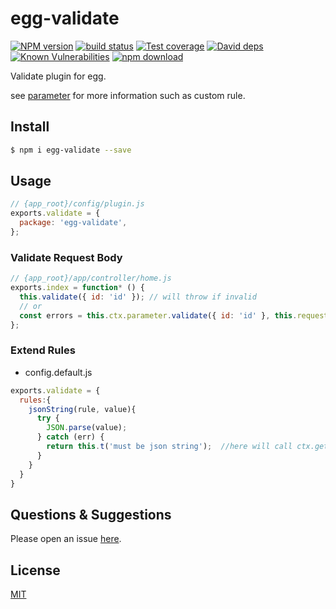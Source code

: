 # egg-validate

[![NPM version][npm-image]][npm-url]
[![build status][travis-image]][travis-url]
[![Test coverage][codecov-image]][codecov-url]
[![David deps][david-image]][david-url]
[![Known Vulnerabilities][snyk-image]][snyk-url]
[![npm download][download-image]][download-url]

[npm-image]: https://img.shields.io/npm/v/egg-validate.svg?style=flat-square
[npm-url]: https://npmjs.org/package/egg-validate
[travis-image]: https://img.shields.io/travis/eggjs/egg-validate.svg?style=flat-square
[travis-url]: https://travis-ci.org/eggjs/egg-validate
[codecov-image]: https://img.shields.io/codecov/c/github/eggjs/egg-validate.svg?style=flat-square
[codecov-url]: https://codecov.io/github/eggjs/egg-validate?branch=master
[david-image]: https://img.shields.io/david/eggjs/egg-validate.svg?style=flat-square
[david-url]: https://david-dm.org/eggjs/egg-validate
[snyk-image]: https://snyk.io/test/npm/egg-validate/badge.svg?style=flat-square
[snyk-url]: https://snyk.io/test/npm/egg-validate
[download-image]: https://img.shields.io/npm/dm/egg-validate.svg?style=flat-square
[download-url]: https://npmjs.org/package/egg-validate

Validate plugin for egg.

see [parameter](https://github.com/node-modules/parameter) for more information such as custom rule.

## Install

```bash
$ npm i egg-validate --save
```

## Usage

```js
// {app_root}/config/plugin.js
exports.validate = {
  package: 'egg-validate',
};
```

### Validate Request Body

```js
// {app_root}/app/controller/home.js
exports.index = function* () {
  this.validate({ id: 'id' }); // will throw if invalid
  // or
  const errors = this.ctx.parameter.validate({ id: 'id' }, this.request.body);
};
```

### Extend Rules

- config.default.js

```js
exports.validate = {
  rules:{
    jsonString(rule, value){
      try {
        JSON.parse(value);
      } catch (err) {
        return this.t('must be json string');  //here will call ctx.gettext
      }
    }
  }
}
```

## Questions & Suggestions

Please open an issue [here](https://github.com/eggjs/egg/issues).

## License

[MIT](LICENSE)

